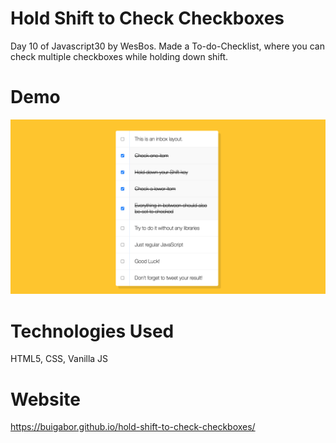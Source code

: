 # Hold Shift to Check Checkboxes

Day 10 of Javascript30 by WesBos. Made a To-do-Checklist, where you can check multiple checkboxes while holding down shift.

# Demo

<img src="images/Demo.png">

# Technologies Used

HTML5, CSS, Vanilla JS

# Website

https://buigabor.github.io/hold-shift-to-check-checkboxes/
